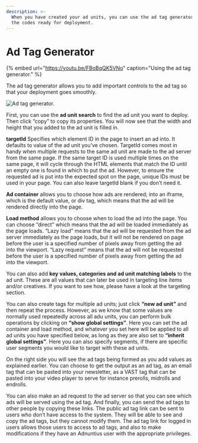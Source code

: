 ```yaml
---
description: >-
  When you have created your ad units, you can use the ad tag generator to get
  the codes ready for deployment.
---
```


# Ad Tag Generator

{% embed url="https://youtu.be/FBoBqQK5VNo" caption="Using the ad tag generator." %}

The ad tag generator allows you to add important controls to the ad tag so that your deployment goes smoothly. 

![Ad tag generator.](../../../.gitbook/assets/202003-ad-tag-gen.gif)

First, you can use the **ad unit search** to find the ad unit you want to deploy. Then click “copy” to copy its properties. You will now see that the width and height that you added to the ad unit is filled in. 

**targetId** Specifies which element ID in the page to insert an ad into. It defaults to value of the ad unit you’ve chosen. TargetId comes most in handy when multiple requests to the same ad unit are made to the ad server from the same page. If the same target ID is used multiple times on the same page, it will cycle through the HTML elements that match the ID until an empty one is found in which to put the ad. However, to ensure the requested ad is put into the expected spot on the page, unique IDs must be used in your page. You can also leave targetId blank if you don’t need it. 

**Ad container** allows you to choose how ads are rendered; into an iframe, which is the default value, or div tag, which means that the ad will be rendered directly into the page. 

**Load method** allows you to choose when to load the ad into the page. You can choose “direct” which means that the ad will be loaded immediately as the page loads. “Lazy load” means that the ad will be requested from the ad server immediately as the page loads, but it will not be rendered on page before the user is a specified number of pixels away from getting the ad into the viewport. “Lazy request” means that the ad will not be requested before the user is a specified number of pixels away from getting the ad into the viewport.

You can also add **key values, categories and ad unit matching labels** to the ad unit. These are all values that can later be used in targeting line items and/or creatives. If you want to see how, please have a look at the targeting section. 

You can also create tags for multiple ad units; just click **“new ad unit”** and then repeat the process. However, as we know that some values are normally used repeatedly across all adu units, you can perform bulk operations by clicking on **“show global settings”**. Here you can set the ad container and load method, and whatever you set here will be applied to all ad units you have specified below, as long as they are also set to **“inherit global settings”**. Here you can also specify segments, if there are specific user segments you would like to target with these ad units. 

On the right side you will see the ad tags being formed as you add values as explained earlier. You can choose to get the output as an ad tag, as an email tag that can be pasted into your newsletter, as a VAST tag that can be pasted into your video player to serve for instance prerolls, midrolls and endrolls. 

You can also make an ad request to the ad server so that you can see which ads will be served using the ad tag. And finally, you can send the ad tags to other people by copying these links. The public ad tag link can be sent to users who don’t have access to the system. They will be able to see and copy the ad tags, but they cannot modify them. The ad tag link for logged in users allows those users to access to ad tags, and also to make modifications if they have an Adnuntius user with the appropriate privileges.

